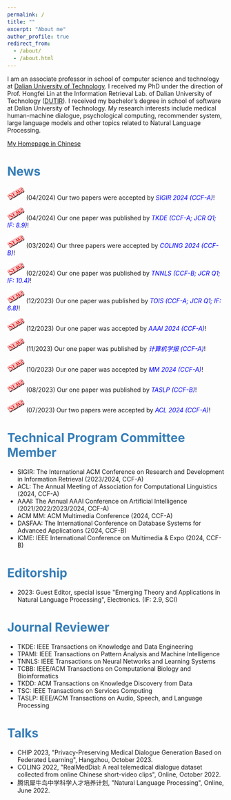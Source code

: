 ```yaml
---
permalink: /
title: ""
excerpt: "About me"
author_profile: true
redirect_from: 
  - /about/
  - /about.html
---
```


I am an associate professor in school of computer science and technology at [Dalian University of Technology](https://en.dlut.edu.cn/). I received my PhD under the direction of Prof. Hongfei Lin at the Information Retrieval Lab. of Dalian University of Technology ([DUTIR](http://ir.dlut.edu.cn/)). I received my bachelor’s degree in school of software at Dalian University of Technology. My research interests include medical human-machine dialogue, psychological computing, recommender system, large language models and other topics related to Natural Language Processing.

[My Homepage in Chinese](http://faculty.dlut.edu.cn/xubo1/zh_CN/index.htm)

# <span style="color:rgb(55, 126, 184);">News</span>

<img src="/images/new.png" alt="aaa" width="40" height="30"> (04/2024) Our two papers were accepted by <span style="color:blue;">_SIGIR 2024 (CCF-A)_</span>!

<img src="/images/new.png" alt="aaa" width="40" height="30"> (04/2024) Our one paper was published by <span style="color:blue;">_TKDE (CCF-A; JCR Q1; IF: 8.9)_</span>!

<img src="/images/new.png" alt="aaa" width="40" height="30"> (03/2024) Our three papers were accepted by <span style="color:blue;">_COLING 2024 (CCF-B)_</span>!

<img src="/images/new.png" alt="aaa" width="40" height="30"> (02/2024) Our one paper was published by <span style="color:blue;">_TNNLS (CCF-B; JCR Q1; IF: 10.4)_</span>!

<img src="/images/new.png" alt="aaa" width="40" height="30"> (12/2023) Our one paper was published by <span style="color:blue;">_TOIS (CCF-A; JCR Q1; IF: 6.8)_</span>!

<img src="/images/new.png" alt="aaa" width="40" height="30"> (12/2023) Our one paper was accepted by <span style="color:blue;">_AAAI 2024 (CCF-A)_</span>!

<img src="/images/new.png" alt="aaa" width="40" height="30"> (11/2023) Our one paper was published by <span style="color:blue;">_计算机学报 (CCF-A)_</span>!

<img src="/images/new.png" alt="aaa" width="40" height="30"> (10/2023) Our one paper was accepted by <span style="color:blue;">_MM 2024 (CCF-A)_</span>!

<img src="/images/new.png" alt="aaa" width="40" height="30"> (08/2023) Our one paper was published by <span style="color:blue;">_TASLP (CCF-B)_</span>!

<img src="/images/new.png" alt="aaa" width="40" height="30"> (07/2023) Our two papers were accepted by <span style="color:blue;">_ACL 2024 (CCF-A)_</span>!

# <span style="color:rgb(55, 126, 184);">Technical Program Committee Member</span>
- SIGIR: The International ACM Conference on Research and Development in Information Retrieval (2023/2024, CCF-A)
- ACL: The Annual Meeting of Association for Computational Linguistics (2024, CCF-A)
- AAAI: The Annual AAAI Conference on Artificial Intelligence (2021/2022/2023/2024, CCF-A)
- ACM MM: ACM Multimedia Conference (2024, CCF-A)
- DASFAA: The International Conference on Database Systems for Advanced Applications (2024, CCF-B)
- ICME: IEEE International Conference on Multimedia & Expo (2024, CCF-B)

# <span style="color:rgb(55, 126, 184);">Editorship</span>
- 2023: Guest Editor, special issue "Emerging Theory and Applications in Natural Language Processing", Electronics. (IF: 2.9, SCI)

# <span style="color:rgb(55, 126, 184);">Journal Reviewer</span>
- TKDE: IEEE Transactions on Knowledge and Data Engineering
- TPAMI: IEEE Transactions on Pattern Analysis and Machine Intelligence
- TNNLS: IEEE Transactions on Neural Networks and Learning Systems
- TCBB: IEEE/ACM Transactions on Computational Biology and Bioinformatics
- TKDD: ACM Transactions on Knowledge Discovery from Data
- TSC: IEEE Transactions on Services Computing
- TASLP: IEEE/ACM Transactions on Audio, Speech, and Language Processing

# <span style="color:rgb(55, 126, 184);">Talks</span>
- CHIP 2023, "Privacy-Preserving Medical Dialogue Generation Based on Federated Learning", Hangzhou, October 2023. 
- COLING 2022, "RealMedDial: A real telemedical dialogue dataset collected from online Chinese short-video clips", Online, October 2022.
- 腾讯犀牛鸟中学科学人才培养计划, "Natural Language Processing", Online, June 2022.
